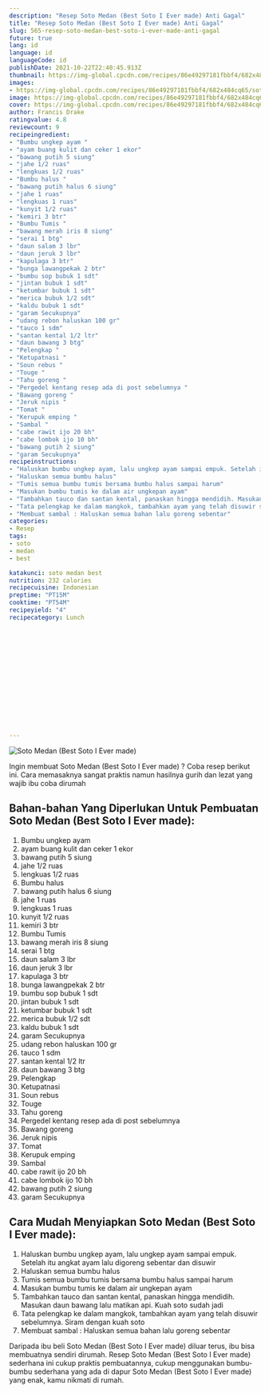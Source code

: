 ```yaml
---
description: "Resep Soto Medan (Best Soto I Ever made) Anti Gagal"
title: "Resep Soto Medan (Best Soto I Ever made) Anti Gagal"
slug: 565-resep-soto-medan-best-soto-i-ever-made-anti-gagal
future: true
lang: id
language: id
languageCode: id
publishDate: 2021-10-22T22:40:45.913Z 
thumbnail: https://img-global.cpcdn.com/recipes/86e49297181fbbf4/682x484cq65/soto-medan-best-soto-i-ever-made-foto-resep-utama.webp
images:
- https://img-global.cpcdn.com/recipes/86e49297181fbbf4/682x484cq65/soto-medan-best-soto-i-ever-made-foto-resep-utama.webp
image: https://img-global.cpcdn.com/recipes/86e49297181fbbf4/682x484cq65/soto-medan-best-soto-i-ever-made-foto-resep-utama.webp
cover: https://img-global.cpcdn.com/recipes/86e49297181fbbf4/682x484cq65/soto-medan-best-soto-i-ever-made-foto-resep-utama.webp
author: Francis Drake
ratingvalue: 4.8
reviewcount: 9
recipeingredient:
- "Bumbu ungkep ayam "
- "ayam buang kulit dan ceker 1 ekor"
- "bawang putih 5 siung"
- "jahe 1/2 ruas"
- "lengkuas 1/2 ruas"
- "Bumbu halus "
- "bawang putih halus 6 siung"
- "jahe 1 ruas"
- "lengkuas 1 ruas"
- "kunyit 1/2 ruas"
- "kemiri 3 btr"
- "Bumbu Tumis "
- "bawang merah iris 8 siung"
- "serai 1 btg"
- "daun salam 3 lbr"
- "daun jeruk 3 lbr"
- "kapulaga 3 btr"
- "bunga lawangpekak 2 btr"
- "bumbu sop bubuk 1 sdt"
- "jintan bubuk 1 sdt"
- "ketumbar bubuk 1 sdt"
- "merica bubuk 1/2 sdt"
- "kaldu bubuk 1 sdt"
- "garam Secukupnya"
- "udang rebon haluskan 100 gr"
- "tauco 1 sdm"
- "santan kental 1/2 ltr"
- "daun bawang 3 btg"
- "Pelengkap "
- "Ketupatnasi "
- "Soun rebus "
- "Touge "
- "Tahu goreng "
- "Pergedel kentang resep ada di post sebelumnya "
- "Bawang goreng "
- "Jeruk nipis "
- "Tomat "
- "Kerupuk emping "
- "Sambal "
- "cabe rawit ijo 20 bh"
- "cabe lombok ijo 10 bh"
- "bawang putih 2 siung"
- "garam Secukupnya"
recipeinstructions:
- "Haluskan bumbu ungkep ayam, lalu ungkep ayam sampai empuk. Setelah itu angkat ayam lalu digoreng sebentar dan disuwir"
- "Haluskan semua bumbu halus"
- "Tumis semua bumbu tumis bersama bumbu halus sampai harum"
- "Masukan bumbu tumis ke dalam air ungkepan ayam"
- "Tambahkan tauco dan santan kental, panaskan hingga mendidih. Masukan daun bawang lalu matikan api. Kuah soto sudah jadi"
- "Tata pelengkap ke dalam mangkok, tambahkan ayam yang telah disuwir sebelumnya. Siram dengan kuah soto"
- "Membuat sambal : Haluskan semua bahan lalu goreng sebentar"
categories:
- Resep
tags:
- soto
- medan
- best

katakunci: soto medan best 
nutrition: 232 calories
recipecuisine: Indonesian
preptime: "PT15M"
cooktime: "PT54M"
recipeyield: "4"
recipecategory: Lunch


     
    
    
    
    
    
    
    
    
    
    
      
    
---
```



![Soto Medan (Best Soto I Ever made)](https://img-global.cpcdn.com/recipes/86e49297181fbbf4/682x484cq65/soto-medan-best-soto-i-ever-made-foto-resep-utama.webp)

Ingin membuat Soto Medan (Best Soto I Ever made) ? Coba resep berikut ini. Cara memasaknya sangat praktis namun hasilnya gurih dan lezat yang wajib ibu coba dirumah

<!--inarticleads1-->

## Bahan-bahan Yang Diperlukan Untuk Pembuatan Soto Medan (Best Soto I Ever made):

1. Bumbu ungkep ayam 
1. ayam buang kulit dan ceker 1 ekor
1. bawang putih 5 siung
1. jahe 1/2 ruas
1. lengkuas 1/2 ruas
1. Bumbu halus 
1. bawang putih halus 6 siung
1. jahe 1 ruas
1. lengkuas 1 ruas
1. kunyit 1/2 ruas
1. kemiri 3 btr
1. Bumbu Tumis 
1. bawang merah iris 8 siung
1. serai 1 btg
1. daun salam 3 lbr
1. daun jeruk 3 lbr
1. kapulaga 3 btr
1. bunga lawangpekak 2 btr
1. bumbu sop bubuk 1 sdt
1. jintan bubuk 1 sdt
1. ketumbar bubuk 1 sdt
1. merica bubuk 1/2 sdt
1. kaldu bubuk 1 sdt
1. garam Secukupnya
1. udang rebon haluskan 100 gr
1. tauco 1 sdm
1. santan kental 1/2 ltr
1. daun bawang 3 btg
1. Pelengkap 
1. Ketupatnasi 
1. Soun rebus 
1. Touge 
1. Tahu goreng 
1. Pergedel kentang resep ada di post sebelumnya 
1. Bawang goreng 
1. Jeruk nipis 
1. Tomat 
1. Kerupuk emping 
1. Sambal 
1. cabe rawit ijo 20 bh
1. cabe lombok ijo 10 bh
1. bawang putih 2 siung
1. garam Secukupnya



<!--inarticleads2-->

## Cara Mudah Menyiapkan Soto Medan (Best Soto I Ever made):

1. Haluskan bumbu ungkep ayam, lalu ungkep ayam sampai empuk. Setelah itu angkat ayam lalu digoreng sebentar dan disuwir
1. Haluskan semua bumbu halus
1. Tumis semua bumbu tumis bersama bumbu halus sampai harum
1. Masukan bumbu tumis ke dalam air ungkepan ayam
1. Tambahkan tauco dan santan kental, panaskan hingga mendidih. Masukan daun bawang lalu matikan api. Kuah soto sudah jadi
1. Tata pelengkap ke dalam mangkok, tambahkan ayam yang telah disuwir sebelumnya. Siram dengan kuah soto
1. Membuat sambal : Haluskan semua bahan lalu goreng sebentar




Daripada ibu beli  Soto Medan (Best Soto I Ever made)  diluar terus, ibu  bisa membuatnya sendiri dirumah. Resep  Soto Medan (Best Soto I Ever made)  sederhana ini cukup praktis pembuatannya, cukup menggunakan bumbu-bumbu sederhana yang ada di dapur  Soto Medan (Best Soto I Ever made)  yang enak, kamu nikmati di rumah.
